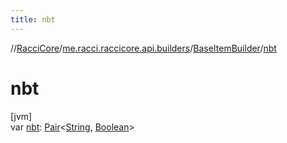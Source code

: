 ```yaml
---
title: nbt
---
```

//[RacciCore](../../../index.html)/[me.racci.raccicore.api.builders](../index.html)/[BaseItemBuilder](index.html)/[nbt](nbt.html)



# nbt



[jvm]\
var [nbt](nbt.html): [Pair](https://kotlinlang.org/api/latest/jvm/stdlib/kotlin/-pair/index.html)&lt;[String](https://kotlinlang.org/api/latest/jvm/stdlib/kotlin/-string/index.html), [Boolean](https://kotlinlang.org/api/latest/jvm/stdlib/kotlin/-boolean/index.html)&gt;




